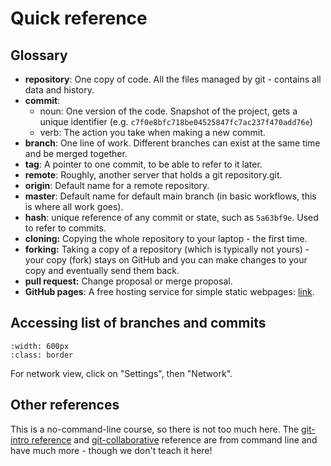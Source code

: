 # Quick reference


## Glossary

- **repository**: One copy of code.  All the files managed by git -
  contains all data and history.
- **commit**:
  - noun: One version of the code.  Snapshot of the project, gets a
    unique identifier
    (e.g. `c7f0e8bfc718be04525847fc7ac237f470add76e`)
  - verb: The action you take when making a new commit.
- **branch**: One line of work.  Different branches can exist at the
  same time and be merged together.
- **tag**: A pointer to one commit, to be able to refer to it later.
- **remote**: Roughly, another server that holds a git repository.git.
- **origin**: Default name for a remote repository.
- **master**: Default name for default main branch (in basic
  workflows, this is where all work goes).
- **hash**: unique reference of any commit or state, such as
  `5a63bf9e`.  Used to refer to commits.
- **cloning:** Copying the whole repository to your laptop - the first time.
- **forking:** Taking a copy of a repository (which is typically not yours) - your
  copy (fork) stays on GitHub and you can make changes to your copy
  and eventually send them back.
- **pull request:** Change proposal or merge proposal.
- **GitHub pages**: A free hosting service for simple static
  webpages: [link](https://pages.github.com/).


## Accessing list of branches and commits

```{image} /img/quick-reference/overview.png
:width: 600px
:class: border
```

For network view, click on "Settings", then "Network".


## Other references

This is a no-command-line course, so there is not too much here.  The
[git-intro
reference](https://coderefinery.github.io/git-intro/reference/) and
[git-collaborative](https://coderefinery.github.io/git-collaborative/reference/)
reference are from command line and have much more - though we don't
teach it here!
